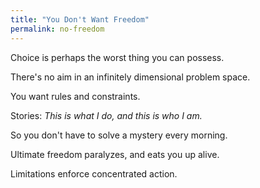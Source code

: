 ```yaml
---
title: "You Don't Want Freedom"
permalink: no-freedom
---
```


Choice is perhaps the worst thing you can possess.

There's no aim in an infinitely dimensional problem space.

You want rules and constraints.

Stories: *This is what I do, and this is who I am.*

So you don't have to solve a mystery every morning.

Ultimate freedom paralyzes, and eats you up alive.

Limitations enforce concentrated action.
